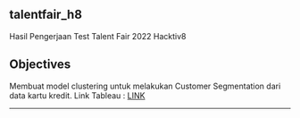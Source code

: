 ## talentfair_h8
Hasil Pengerjaan Test Talent Fair 2022 Hacktiv8

## Objectives

Membuat model clustering untuk melakukan Customer Segmentation dari data kartu kredit.
Link Tableau : [LINK](https://public.tableau.com/app/profile/immanuel.yosia/viz/SinarmasTest/Dashboard1#1)

---
